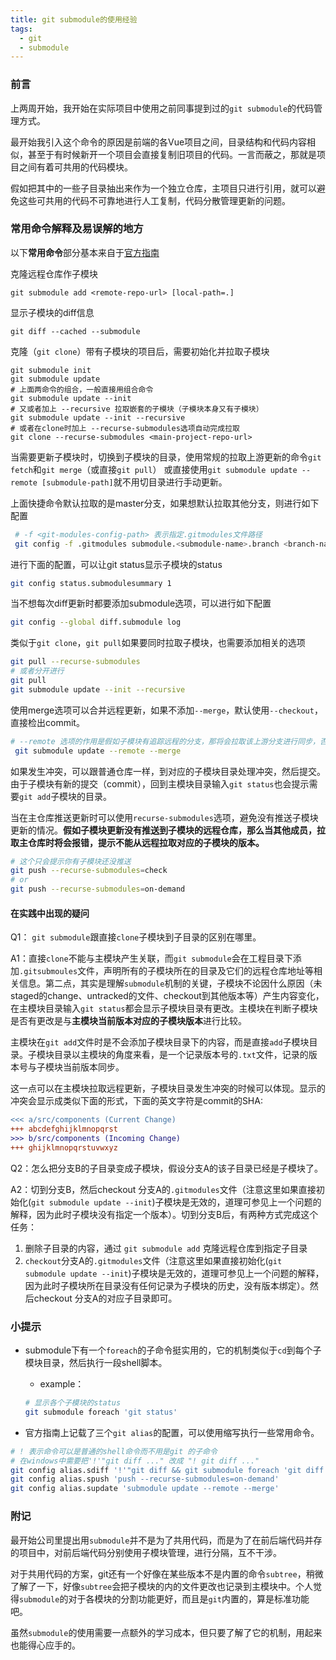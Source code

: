 ```yaml
---
title: git submodule的使用经验
tags:
  - git
  - submodule
---
```

### 前言
上两周开始，我开始在实际项目中使用之前同事提到过的`git submodule`的代码管理方式。

最开始我引入这个命令的原因是前端的各Vue项目之间，目录结构和代码内容相似，甚至于有时候新开一个项目会直接复制旧项目的代码。一言而蔽之，那就是项目之间有着可共用的代码模块。

假如把其中的一些子目录抽出来作为一个独立仓库，主项目只进行引用，就可以避免这些可共用的代码不可靠地进行人工复制，代码分散管理更新的问题。

### 常用命令解释及易误解的地方

以下**常用命令**部分基本来自于[官方指南](https://git-scm.com/book/en/v2/Git-Tools-Submodules)

克隆远程仓库作子模块
```shell
git submodule add <remote-repo-url> [local-path=.]
```
显示子模块的diff信息
```shell
git diff --cached --submodule
```
克隆（`git clone`）带有子模块的项目后，需要初始化并拉取子模块
```shell
git submodule init
git submodule update
# 上面两命令的组合，一般直接用组合命令
git submodule update --init
# 又或者加上 --recursive 拉取嵌套的子模块（子模块本身又有子模块）
git submodule update --init --recursive
# 或者在clone时加上 --recurse-submodules选项自动完成拉取
git clone --recurse-submodules <main-project-repo-url>
```
当需要更新子模块时，切换到子模块的目录，使用常规的拉取上游更新的命令`git fetch`和`git merge`（或直接`git pull`）
或直接使用`git submodule update --remote [submodule-path]`就不用切目录进行手动更新。

上面快捷命令默认拉取的是master分支，如果想默认拉取其他分支，则进行如下配置
```bash
 # -f <git-modules-config-path> 表示指定.gitmodules文件路径
 git config -f .gitmodules submodule.<submodule-name>.branch <branch-name>
```
进行下面的配置，可以让git status显示子模块的status
```bash
git config status.submodulesummary 1
```

当不想每次diff更新时都要添加submodule选项，可以进行如下配置
```bash
git config --global diff.submodule log
```
类似于`git clone`，`git pull`如果要同时拉取子模块，也需要添加相关的选项
```bash
git pull --recurse-submodules
# 或者分开进行
git pull
git submodule update --init --recursive
```
使用merge选项可以合并远程更新，如果不添加`--merge`，默认使用`--checkout`，直接检出commit。
```bash
# --remote 选项的作用是假如子模块有追踪远程的分支，那将会拉取该上游分支进行同步，否则会检出主模块当前commit对应的子模块的commit
 git submodule update --remote --merge
```
如果发生冲突，可以跟普通仓库一样，到对应的子模块目录处理冲突，然后提交。由于子模块有新的提交（commit），回到主模块目录输入`git status`也会提示需要`git add`子模块的目录。

当在主仓库推送更新时可以使用`recurse-submodules`选项，避免没有推送子模块更新的情况。**假如子模块更新没有推送到子模块的远程仓库，那么当其他成员，拉取主仓库时将会报错，提示不能从远程拉取对应的子模块的版本。**
```bash
# 这个只会提示你有子模块还没推送
git push --recurse-submodules=check
# or
git push --recurse-submodules=on-demand
```
#### 在实践中出现的疑问
Q1： `git submodule`跟直接`clone`子模块到子目录的区别在哪里。

A1：直接`clone`不能与主模块产生关联，而`git submodule`会在工程目录下添加`.gitsubmoules`文件，声明所有的子模块所在的目录及它们的远程仓库地址等相关信息。第二点，其实是理解`submodule`机制的关键，子模块不论因什么原因（未staged的change、untracked的文件、checkout到其他版本等）产生内容变化，在主模块目录输入`git status`都会显示子模块目录有更改。主模块在判断子模块是否有更改是与**主模块当前版本对应的子模块版本**进行比较。

主模块在`git add`文件时是不会添加子模块目录下的内容，而是直接`add`子模块目录。子模块目录以主模块的角度来看，是一个记录版本号的`.txt`文件，记录的版本号与子模块当前版本同步。

这一点可以在主模块拉取远程更新，子模块目录发生冲突的时候可以体现。显示的冲突会显示成类似下面的形式，下面的英文字符是commit的SHA:
```diff
<<< a/src/components (Current Change)
+++ abcdefghijklmnopqrst
>>> b/src/components (Incoming Change)
+++ ghijklmnopqrstuvwxyz
```

Q2：怎么把分支B的子目录变成子模块，假设分支A的该子目录已经是子模块了。

A2：切到分支B，然后checkout 分支A的`.gitmodules`文件（注意这里如果直接初始化(`git submodule update --init`)子模块是无效的，道理可参见上一个问题的解释，因为此时子模块没有指定一个版本）。切到分支B后，有两种方式完成这个任务：
1. 删除子目录的内容，通过 `git submodule add` 克隆远程仓库到指定子目录
2. `checkout`分支A的`.gitmodules`文件（注意这里如果直接初始化(`git submodule update --init`)子模块是无效的，道理可参见上一个问题的解释，因为此时子模块所在目录没有任何记录为子模块的历史，没有版本绑定）。然后checkout 分支A的对应子目录即可。

### 小提示
* submodule下有一个`foreach`的子命令挺实用的，它的机制类似于`cd`到每个子模块目录，然后执行一段shell脚本。

  * example：
  ```bash
  # 显示各个子模块的status
  git submodule foreach 'git status'
  ```
* 官方指南上记载了三个`git alias`的配置，可以使用缩写执行一些常用命令。
```bash
# ! 表示命令可以是普通的shell命令而不用是git 的子命令
# 在windows中需要把'!'"git diff ..." 改成 "! git diff ..."
git config alias.sdiff '!'"git diff && git submodule foreach 'git diff'"
git config alias.spush 'push --recurse-submodules=on-demand'
git config alias.supdate 'submodule update --remote --merge'
```

### 附记
最开始公司里提出用`submodule`并不是为了共用代码，而是为了在前后端代码并存的项目中，对前后端代码分别使用子模块管理，进行分隔，互不干涉。

对于共用代码的方案，git还有一个好像在某些版本不是内置的命令`subtree`，稍微了解了一下，好像`subtree`会把子模块的内的文件更改也记录到主模块中。个人觉得`submodule`的对于各模块的分割功能更好，而且是`git`内置的，算是标准功能吧。

虽然`submodule`的使用需要一点额外的学习成本，但只要了解了它的机制，用起来也能得心应手的。
